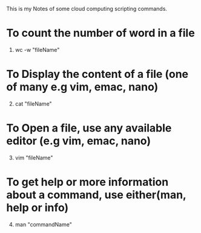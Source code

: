 This is my Notes of some cloud computing scripting commands.
# To count the number of word in a file
1. wc -w "fileName"
# To Display the content of a file (one of many e.g vim, emac, nano)
2. cat "fileName"
# To Open a file, use any available editor (e.g vim, emac, nano)
3. vim "fileName"
# To get help or more information about a command, use either(man, help or info)
4. man "commandName"
